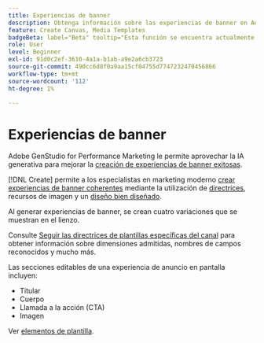 ```yaml
---
title: Experiencias de banner
description: Obtenga información sobre las experiencias de banner en Adobe GenStudio for Performance Marketing.
feature: Create Canvas, Media Templates
badgeBeta: label="Beta" tooltip="Esta función se encuentra actualmente en Beta, por lo que algunas funciones pueden estar limitadas o sujetas a cambios."
role: User
level: Beginner
exl-id: 91d0c2ef-3610-4a1a-b1ab-a9e2a6cb3723
source-git-commit: 490cc6d8f0a9aa15cf04755d7747232470456866
workflow-type: tm+mt
source-wordcount: '112'
ht-degree: 1%

---
```


# Experiencias de banner

Adobe GenStudio for Performance Marketing le permite aprovechar la IA generativa para mejorar la [creación de experiencias de banner exitosas](/help/user-guide/create/create-banner-experience.md).

[!DNL Create] permite a los especialistas en marketing moderno [crear experiencias de banner coherentes](/help/user-guide/create/create-banner-experience.md) mediante la utilización de [directrices](/help/user-guide/guidelines/overview.md), recursos de imagen y un [diseño bien diseñado](/help/user-guide/effective-prompts.md).

Al generar experiencias de banner, se crean cuatro variaciones que se muestran en el lienzo.

Consulte [Seguir las directrices de plantillas específicas del canal](/help/user-guide/content/best-practices-for-templates.md#follow-channel-specific-template-guidelines) para obtener información sobre dimensiones admitidas, nombres de campos reconocidos y mucho más.

Las secciones editables de una experiencia de anuncio en pantalla incluyen:

* Titular
* Cuerpo
* Llamada a la acción (CTA)
* Imagen

Ver [elementos de plantilla](/help/user-guide/content/use-templates.md#template-elements).

<!-- ## Character counts

After you generate a set of display ad variants, you can see the character count displayed for each section. Hover over or click into a generated section, such as the subject line or the body, and see the section name and character count for that section.

![Character count](/help/assets/character-count.png){width="500" zoomable="yes"} -->
